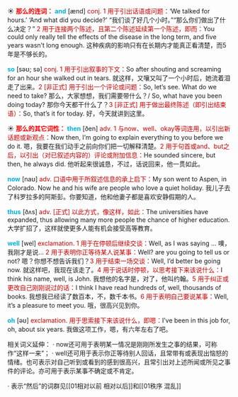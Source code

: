 ☀ <font color="red">**那么的连词：**</font>
<font color="sky blue">**and**</font> [ænd] 
<font color="#c00000">conj. 1 用于引出话语或问题：</font>‘We talked for hours.’ ‘And what did you decide?’ “我们谈了好几个小时。”“那么你们做出了什么决定？” <font color="#c00000">2 用于连接两个陈述，且第二个陈述延续第一个陈述，即而：</font>You could only really tell the effects of the disease in the long term, and five years wasn’t long enough. 这种疾病的影响只有在长期内才能真正看清楚，而5年是不够长的。

<font color="sky blue">**so**</font> [səʊ; sə] 
<font color="#c00000">conj. 1 用于引出叙事的下文：</font>So after shouting and screaming for an hour she walked out in tears. 就这样，又嚷又叫了一个小时后，她流着泪走了出来。<font color="#c00000">2 [非正式] 用于引出一个评论或问题：</font>So, let’s see. What do we need to take? 那么，大家想想，我们需要带什么？/ So, what have you been doing today? 那你今天都干什么了？<font color="#c00000">3 [非正式] 用于做出最终陈述（即引出结束语）：</font>So, that’s it for today. 好，今天就讲到这里。

☀ <font color="red">**那么的其它词性：**</font>
<font color="sky blue">**then**</font> [ðen] 
<font color="#c00000">adv. 1 与now、well、okay等词连用，以引出新话题或新观点：</font>Now then, I’m going to explain everything to you before we do it. 嗯，我要在我们动手之前向你们把一切解释清楚。<font color="#c00000">2 用于句首或and、but之后，以引出（对已叙述内容的）评论或附加信息：</font>He sounded sincere, but then, he always did. 他听起来很诚恳，不过，话说回来，他一贯如此。

<font color="sky blue">**now**</font> [naʊ] 
<font color="#c00000">adv. 口语中用于所叙述信息的承上启下：</font>My son went to Aspen, in Colorado. Now he and his wife are people who love a quiet holiday. 我儿子去了科罗拉多的阿斯彭。你要知道，他和他妻子都是喜欢安静假期的人。

<font color="sky blue">**thus**</font> [ðʌs] 
<font color="#c00000">adv. [正式] 以此方式，像这样，如此：</font>The universities have expanded, thus allowing many more people the chance of higher education. 大学扩招了，这样就使更多人能有机会接受高等教育。

<font color="sky blue">**well**</font> [wel] 
<font color="#c00000">exclamation. 1 用于在停顿后继续交谈：</font>Well, as I was saying ... 噢，我刚才是说… <font color="#c00000">2 用于表明你正等待某人说某事：</font>Well? are you going to tell us or not? 嗯？你想不想告诉我们？<font color="#c00000">3 用于结束一场交谈：</font>Well, I’d better be going now. 就这样吧，我现在该走了。<font color="#c00000">4 用于说话时停顿，以思考接下来该说什么：</font>I think his name, well, is John. 我想他的名字是，对了，他叫约翰。<font color="#c00000">5 用于纠正或更改自己刚刚说过的话：</font>I think I have read hundreds of, well, thousands of books. 我想我已经读了数百本，不，数千本书。<font color="#c00000">6 用于表明自己要说某事：</font>Well, it’s a pleasure to meet you. 哦，很高兴见到你。

<font color="sky blue">**oh**</font> [əʊ] 
<font color="#c00000">exclamation. 用于思索接下来该说什么，即嗯：</font>I’ve been in this job for, oh, about six years. 我做这项工作，嗯，有六年左右了吧。

相关词义延伸：
· now还可用于表明某一情况是刚刚所发生之事的结果，可称作“这样一来”；
· well还可用于表示你正等待别人回话，且常带有或表现出恼怒的情绪。也可表示对自己听到或看到的感到很高兴，且常引出对上述所闻或所见之事件的评论。亦可用于表示某事不确定或不肯定。

· 表示“然后”的词群见[[01相对以前 相对以后]]和[[01秩序 混乱]]
